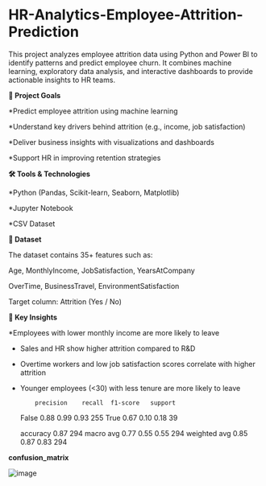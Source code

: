 # HR-Analytics-Employee-Attrition-Prediction
This project analyzes employee attrition data using Python and Power BI to identify patterns and predict employee churn. It combines machine learning, exploratory data analysis, and interactive dashboards to provide actionable insights to HR teams.

**🚀 Project Goals**

  *Predict employee attrition using machine learning

  *Understand key drivers behind attrition (e.g., income, job satisfaction)

  *Deliver business insights with visualizations and dashboards

  *Support HR in improving retention strategies

**🛠️ Tools & Technologies**

  *Python (Pandas, Scikit-learn, Seaborn, Matplotlib)

  *Jupyter Notebook

  *CSV Dataset

**📁 Dataset**

  The dataset contains 35+ features such as:

  Age, MonthlyIncome, JobSatisfaction, YearsAtCompany

  OverTime, BusinessTravel, EnvironmentSatisfaction

  Target column: Attrition (Yes / No)

**📌 Key Insights**

  *Employees with lower monthly income are more likely to leave

  * Sales and HR show higher attrition compared to R&D

  * Overtime workers and low job satisfaction scores correlate with higher attrition

  * Younger employees (<30) with less tenure are more likely to leave



            precision    recall  f1-score   support

     False       0.88     0.99     0.93      255 
     True        0.67     0.10     0.18       39 



    accuracy                           0.87       294
   macro avg       0.77      0.55      0.55       294
weighted avg       0.85      0.87      0.83       294



**confusion_matrix**

![image](https://github.com/user-attachments/assets/0c3d549e-74e6-4156-ad1a-ee2bdd457185)



